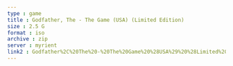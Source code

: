 ```yaml
---
type : game
title : Godfather, The - The Game (USA) (Limited Edition)
size : 2.5 G
format : iso
archive : zip
server : myrient
link2 : Godfather%2C%20The%20-%20The%20Game%20%28USA%29%20%28Limited%20Edition%29
---
```

